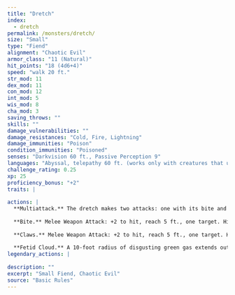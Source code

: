 ```yaml
---
title: "Dretch"
index:
  - dretch
permalink: /monsters/dretch/
size: "Small"
type: "Fiend"
alignment: "Chaotic Evil"
armor_class: "11 (Natural)"
hit_points: "18 (4d6+4)"
speed: "walk 20 ft."
str_mod: 11
dex_mod: 11
con_mod: 12
int_mod: 5
wis_mod: 8
cha_mod: 3
saving_throws: ""
skills: ""
damage_vulnerabilities: ""
damage_resistances: "Cold, Fire, Lightning"
damage_immunities: "Poison"
condition_immunities: "Poisoned"
senses: "Darkvision 60 ft., Passive Perception 9"
languages: "Abyssal, telepathy 60 ft. (works only with creatures that understand Abyssal)"
challenge_rating: 0.25
xp: 25
proficiency_bonus: "+2"
traits: |
  
actions: |
  **Multiattack.** The dretch makes two attacks: one with its bite and one with its claws.
  
  **Bite.** Melee Weapon Attack: +2 to hit, reach 5 ft., one target. Hit: 3 (1d6) piercing damage.
  
  **Claws.** Melee Weapon Attack: +2 to hit, reach 5 ft., one target. Hit: 5 (2d4) slashing damage.
  
  **Fetid Cloud.** A 10-foot radius of disgusting green gas extends out from the dretch. The gas spreads around corners, and its area is lightly obscured. It lasts for 1 minute or until a strong wind disperses it. Any creature that starts its turn in that area must succeed on a DC 11 Constitution saving throw or be poisoned until the start of its next turn. While poisoned in this way, the target can take either an action or a bonus action on its turn, not both, and can't take reactions.  
legendary_actions: |
  
description: ""
excerpt: "Small Fiend, Chaotic Evil"
source: "Basic Rules"
---
```


